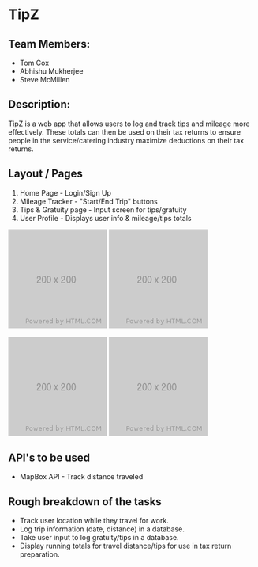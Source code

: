 # TipZ

## Team Members: ##
- Tom Cox
- Abhishu Mukherjee
- Steve McMillen

## Description:  ##
TipZ is a web app that allows users to log and track tips and mileage more effectively. These totals can then be used on their tax returns to ensure people in the service/catering industry maximize deductions on their tax returns.

## Layout / Pages ##
1. Home Page - Login/Sign Up
2. Mileage Tracker - "Start/End Trip" buttons
3. Tips & Gratuity page - Input screen for tips/gratuity
4. User Profile - Displays user info & mileage/tips totals

![Image description](./200.png) ![Image description](./200.png)

![Image description](./200.png) ![Image description](./200.png)

## API's to be used ##
- MapBox API - Track distance traveled


## Rough breakdown of the tasks ##
- Track user location while they travel for work.
- Log trip information (date, distance) in a database.
- Take user input to log gratuity/tips in a database.
- Display running totals for travel distance/tips for use in tax return preparation.